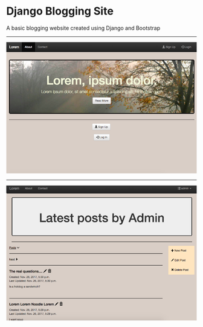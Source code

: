 # Django Blogging Site
A basic blogging website created using Django and Bootstrap

***

![Demo Pic](https://github.com/Chen-Jack/Django-Bootstrap-Website/blob/master/pic_1.png)

***

![Demo Pic](https://github.com/Chen-Jack/Django-Bootstrap-Website/blob/master/pic_2.png)
